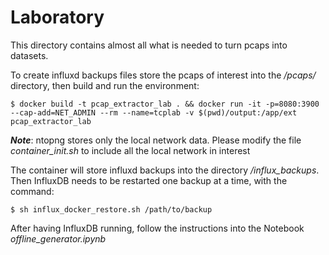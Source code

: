Laboratory
==========
This directory contains almost all what is needed to turn pcaps into datasets. 

To create influxd backups files store the pcaps of interest into the */pcaps/* directory, then build and run the environment:
```
$ docker build -t pcap_extractor_lab . && docker run -it -p=8080:3900 --cap-add=NET_ADMIN --rm --name=tcplab -v $(pwd)/output:/app/ext pcap_extractor_lab
```
***Note***: ntopng stores only the local network data. Please modify the file *container_init.sh* to include all the local network in interest

The container will store influxd backups into the directory */influx_backups*. Then InfluxDB needs to be restarted one backup at a time, with the command:
```
$ sh influx_docker_restore.sh /path/to/backup
```
After having InfluxDB running, follow the instructions into the Notebook *offline_generator.ipynb*

